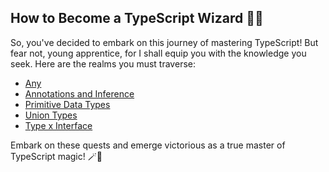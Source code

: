 ## How to Become a TypeScript Wizard 🧙‍♂️

So, you've decided to embark on this journey of mastering TypeScript! But fear not, young apprentice, for I shall equip you with the knowledge you seek. Here are the realms you must traverse:

- [Any](./content/any/index.md)
- [Annotations and Inference](./content/annotations-and-inference/index.md)
- [Primitive Data Types](./content/primitive-data-types/index.md)
- [Union Types](./content/union-types/index.md)
- [Type x Interface](./content//types-and-interfaces/index.md)

Embark on these quests and emerge victorious as a true master of TypeScript magic! 🪄🧝

